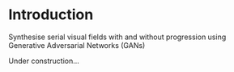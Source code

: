 # Introduction
Synthesise serial visual fields with and without progression using Generative Adversarial Networks (GANs)

Under construction...
